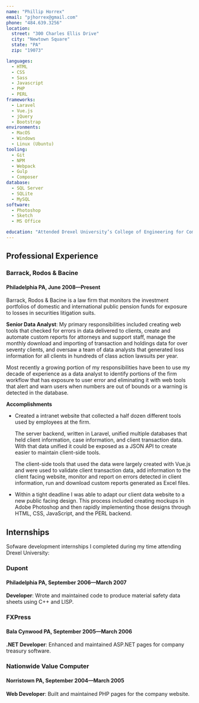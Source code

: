 ```yaml
---
name: "Phillip Horrex"
email: "pjhorrex@gmail.com"
phone: "484.639.3256"
location:
  street: "300 Charles Ellis Drive"
  city: "Newtown Square"
  state: "PA"
  zip: "19073"

languages:
  - HTML
  - CSS
  - Sass
  - Javascript
  - PHP
  - PERL
frameworks:
  - Laravel
  - Vue.js
  - jQuery
  - Bootstrap
environments:
  - MacOS
  - Windows
  - Linux (Ubuntu)
tooling:
  - Git
  - NPM
  - Webpack
  - Gulp
  - Composer
database:
  - SQL Server
  - SQLite
  - MySQL
software:
  - Photoshop
  - Sketch
  - MS Office

education: "Attended Drexel University’s College of Engineering for Computer Science Program from 2003&ndash;2008."
---
```


## Professional Experience

### Barrack, Rodos & Bacine
#### Philadelphia PA, June 2008&mdash;Present
Barrack, Rodos & Bacine is a law firm that monitors the investment portfolios of domestic and international public pension funds for exposure to losses in securities litigation suits.

**Senior Data Analyst**: My primary responsibilities included creating web tools that checked for errors in data delivered to clients, create and automate custom reports for attorneys and support staff, manage the monthly download and importing of transaction and holdings data for over seventy clients, and oversaw a team of data analysts that generated loss information for all clients in hundreds of class action lawsuits per year.

Most recently a growing portion of my responsibilities have been to use my decade of experience as a data analyst to identify portions of the firm workflow that has exposure to user error and eliminating it with web tools that alert and warn users when numbers are out of bounds or a warning is detected in the database.

**Accomplishments**

- Created a intranet website that collected a half dozen different tools used by employees at the firm.
 
  The server backend, written in Laravel, unified multiple databases that held client information, case information, and client transaction data. With that data unified it could be exposed as a JSON API to create easier to maintain client-side tools.
  
  The client-side tools that used the data were largely created with Vue.js and were used to validate client transaction data, add information to the client facing website, monitor and report on errors detected in client information, run and download custom reports generated as Excel files.

- Within a tight deadline I was able to adapt our client data website to a new public facing design. This process included creating mockups in Adobe Photoshop and then rapidly implementing those designs through HTML, CSS, JavaScript, and the PERL backend.


## Internships
Sofware development internships I completed during my time attending Drexel University:

### Dupont
#### Philadelphia PA, September 2006&mdash;March 2007
**Developer**: Wrote and maintained code to produce material safety data sheets using C++ and LISP.

### FXPress
#### Bala Cynwood PA, September 2005&mdash;March 2006
**.NET Developer**: Enhanced and maintained ASP.NET pages for company treasury software.

### Nationwide Value Computer
#### Norristown PA, September 2004&mdash;March 2005
**Web Developer**: Built and maintained PHP pages for the company website.